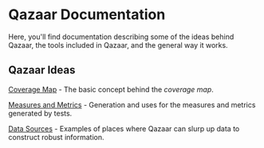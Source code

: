 # Qazaar Documentation

Here, you'll find documentation describing some of the ideas behind Qazaar, the tools included in Qazaar, and the general way it works.

## Qazaar Ideas

[Coverage Map](coverage-map.md) - The basic concept behind the *coverage map*.

[Measures and Metrics](measures-metrics.md) - Generation and uses for the measures and metrics generated by tests.

[Data Sources](data-sources.md) - Examples of places where Qazaar can slurp up data to construct robust information.
